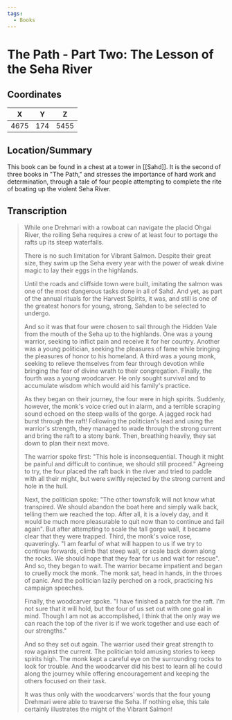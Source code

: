 ```yaml
---
tags:
  - Books
---
```


# The Path - Part Two: The Lesson of the Seha River

## Coordinates
| **X** | **Y** | **Z** |
| :---: | :---: | :---: |
| 4675  |  174  | 5455  |

## Location/Summary
This book can be found in a chest at a tower in [[Sahd]]. It is the second of three books in "The Path," and stresses the importance of hard work and determination, through a tale of four people attempting to complete the rite of boating up the violent Seha River.

## Transcription
> While one Drehmari with a rowboat can navigate the placid Ohgai River, the roiling Seha requires a crew of at least four to portage the rafts up its steep waterfalls.
>
> There is no such limitation for Vibrant Salmon. Despite their great size, they swim up the Seha every year with the power of weak divine magic to lay their eggs in the highlands.
>
> Until the roads and cliffside town were built, imitating the salmon was one of the most dangerous tasks done in all of Sahd. And yet, as part of the annual rituals for the Harvest Spirits, it was, and still is one of the greatest honors for young, strong, Sahdan to be selected to undergo.
>
> And so it was that four were chosen to sail through the Hidden Vale from the mouth of the Seha up to the highlands. One was a young warrior, seeking to inflict pain and receive it for her country. Another was a young politician, seeking the pleasures of fame while bringing the pleasures of honor to his homeland. A third was a young monk, seeking to relieve themselves from fear through devotion while bringing the fear of divine wrath to their congregation. Finally, the fourth was a young woodcarver. He only sought survival and to accumulate wisdom which would aid his family's practice.
>
> As they began on their journey, the four were in high spirits. Suddenly, however, the monk's voice cried out in alarm, and a terrible scraping sound echoed on the steep walls of the gorge. A jagged rock had burst through the raft! Following the politician's lead and using the warrior's strength, they managed to wade through the strong current and bring the raft to a stony bank. Then, breathing heavily, they sat down to plan their next move.
>
> The warrior spoke first: "This hole is inconsequential. Though it might be painful and difficult to continue, we should still proceed." Agreeing to try, the four placed the raft back in the river and tried to paddle with all their might, but were swiftly rejected by the strong current and hole in the hull.
>
> Next, the politician spoke: "The other townsfolk will not know what transpired. We should abandon the boat here and simply walk back, telling them we reached the top. After all, it is a lovely day, and it would be much more pleasurable to quit now than to continue and fail again". But after attempting to scale the tall gorge wall, it became clear that they were trapped. Third, the monk's voice rose, quaveringly. "I am fearful of what will happen to us if we try to continue forwards, climb that steep wall, or scale back down along the rocks. We should hope that they fear for us and wait for rescue". And so, they began to wait. The warrior became impatient and began to cruelly mock the monk. The monk sat, head in hands, in the throes of panic. And the politician lazily perched on a rock, practicing his campaign speeches.
>
> Finally, the woodcarver spoke. "I have finished a patch for the raft. I'm not sure that it will hold, but the four of us set out with one goal in mind. Though I am not as accomplished, I think that the only way we can reach the top of the river is if we work together and use each of our strengths."
>
> And so they set out again. The warrior used their great strength to row against the current. The politician told amusing stories to keep spirits high. The monk kept a careful eye on the surrounding rocks to look for trouble. And the woodcarver did his best to learn all he could along the journey while offering encouragement and keeping the others focused on their task.
>
> It was thus only with the woodcarvers' words that the four young Drehmari were able to traverse the Seha. If nothing else, this tale certainly illustrates the might of the Vibrant Salmon!

